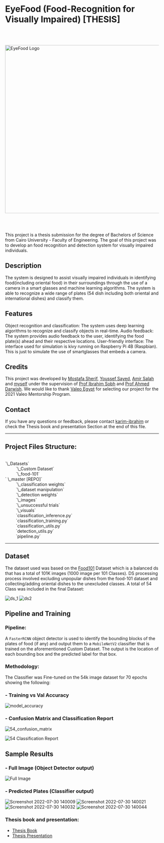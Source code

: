 
# EyeFood (Food-Recognition for Visually Impaired) [THESIS]

<!--![alt text](https://github.com/KarimIbrahim11/Food-Recognition/blob/main/logo.png?raw=true "Title")-->
<br/><br/>
<div align="left">
  <img src="https://github.com/KarimIbrahim11/Food-Recognition/blob/main/logo.png" width="550" title="EyeFood Logo">
</div>

<br/><br/>

This project is a thesis submission for the degree of Bachelors of Science from Cairo University - Faculty of Engineering. The goal of this project was to develop an food recognition and detection system for visually impaired individuals.

## Description
The system is designed to assist visually impaired individuals in identifying food(including oriental food) in their surroundings through the use of a camera in a smart glasses and machine learning algorithms. The system is able to recognize a wide range of plates (54 dish including both oriental and international dishes) and classify them.

## Features
Object recognition and classification: The system uses deep learning algorithms to recognize and classify objects in real-time.
Audio feedback: The system provides audio feedback to the user, identifying the food plate(s) ahead and their respective locations.
User-friendly interface: The interface used for simulation is kivy running on Raspberry Pi 4B (Raspbian). This is just to simulate the use of smartglasses that embeds a camera.

## Credits
This project was developed by [Mostafa Sherif](https://github.com/Mostafa-Mourad), [Youssef Sayed](https://github.com/youssef998), [Amir Salah](https://github.com/AmirAlahmedy) and [myself](https://github.com/KarimIbrahim11/) under the supervision of [Prof Ibrahim Sobh](https://github.com/IbrahimSobh) and [Prof Ahmed Darwish](https://www.amdarwish.com/). We would like to thank [Valeo Egypt](https://www.valeo.com/en/egypt/) for selecting our project for the 2021 Valeo Mentorship Program.

## Contact
If you have any questions or feedback, please contact [karim-ibrahim](karim.ibrahim.amin@gmail.com) or check the Thesis book and presentation Section at the end of this file.
_____________________________________________________________________________________________________________________________________________________________
## Project Files Structure:

<br/>
`\_Datasets`<br/>
 &nbsp; &nbsp; &nbsp; &nbsp; &nbsp;`\_Custom Dataset`<br/>
 &nbsp; &nbsp; &nbsp; &nbsp; &nbsp;`\_food-101`<br/>`
\_master [REPO]`<br/>
 &nbsp; &nbsp; &nbsp; &nbsp; &nbsp;`\_classification weights`<br/>
 &nbsp; &nbsp; &nbsp; &nbsp; &nbsp;`\_dataset manipulation`<br/>
 &nbsp; &nbsp; &nbsp; &nbsp; &nbsp;`\_detection weights`<br/>
 &nbsp; &nbsp; &nbsp; &nbsp; &nbsp;`\_images`<br/>
 &nbsp; &nbsp; &nbsp; &nbsp; &nbsp;`\_unsuccessful trials`<br/>
 &nbsp; &nbsp; &nbsp; &nbsp; &nbsp;`\_visuals`<br/>
 &nbsp; &nbsp; &nbsp; &nbsp; &nbsp;`classification_inference.py`<br/>
 &nbsp; &nbsp; &nbsp; &nbsp; &nbsp;`classification_training.py`<br/>
 &nbsp; &nbsp; &nbsp; &nbsp; &nbsp;`classification_utils.py`<br/>
 &nbsp; &nbsp; &nbsp; &nbsp; &nbsp;`detection_utils.py`<br/>
 &nbsp; &nbsp; &nbsp; &nbsp; &nbsp;`pipeline.py` 
 
_____________________________________________________________________________________________________________________________________________________________

## Dataset

 The dataset used was based on the [Food101](https://www.kaggle.com/datasets/dansbecker/food-101) Dataset which is a balanced ds that has a total of 101K images (1000 image per 101 Classes). DS processing process involved excluding unpopular dishes from the food-101 dataset and collecting/adding oriental dishes to the unexcluded classes. A total of 54 Class was included in the final Dataset:  

![ds_1](https://user-images.githubusercontent.com/47744559/235338365-c049c882-f405-44ea-91ab-441f28271a17.jpg)
![ds2](https://user-images.githubusercontent.com/47744559/235338369-1f36f95e-7f2c-4b42-96f4-8396305f720c.jpg)

## Pipeline and Training
  
### Pipeline:
  A ```FasterRCNN``` object detector is used to identify the bounding blocks of the plates of food (if any) and output them to a ```MobileNetV2``` classifier that is trained on the aforementioned Custom Dataset. The output is the location of each bounding box and the predicted label for that box. 
### Methodology: 
  The Classifier was Fine-tuned on the 54k image dataset for 70 epochs showing the following:

### - Training vs Val Accuracy

![model_accuracy](https://user-images.githubusercontent.com/47744559/235338559-8c015e09-c727-46ef-a3b9-617a63b84c5d.png)

### - Confusion Matrix and Classification Report

![54_confusion_matrix](https://user-images.githubusercontent.com/47744559/235338568-aa7c3f50-6bcd-4e14-9756-d7591b22f82d.png)

![54 Classification Report](https://user-images.githubusercontent.com/47744559/235338685-eeac9fbd-404a-4409-8e55-8a0ebff583d0.png)

## Sample Results

### - Full Image (Object Detector output)
![Full Image](https://user-images.githubusercontent.com/47744559/235338752-75859e14-df1c-4e57-bb55-243308b18c68.jpg)
### - Predicted Plates (Classifier output)
![Screenshot 2022-07-30 140009](https://user-images.githubusercontent.com/47744559/235338754-dde16d48-7b93-44a2-a03b-381f0d34f229.jpg)
![Screenshot 2022-07-30 140021](https://user-images.githubusercontent.com/47744559/235338755-62533c8d-2575-48e2-a4b8-5d6dbeb43a38.jpg)
![Screenshot 2022-07-30 140032](https://user-images.githubusercontent.com/47744559/235338756-fb49270c-9264-4fdd-9156-c57fba4b6511.jpg)
![Screenshot 2022-07-30 140044](https://user-images.githubusercontent.com/47744559/235338757-50617416-a5ef-4cba-a6e9-2bd8db9871c2.jpg)

### Thesis book and presentation: 
- [Thesis Book](https://github.com/KarimIbrahim11/EyeFood-Food-Recognition/files/11360711/Group8_Graduation_Project_Eye-Book-Final.pdf) 
- [Thesis Presentation](https://github.com/KarimIbrahim11/EyeFood-Food-Recognition/files/11360708/EyeFood_Final.pptx)



 
